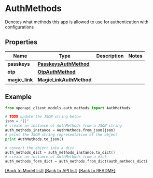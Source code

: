 # AuthMethods

Denotes what methods this app is allowed to use for authentication with configurations

## Properties
Name | Type | Description | Notes
------------ | ------------- | ------------- | -------------
**passkeys** | [**PasskeysAuthMethod**](PasskeysAuthMethod.md) |  | 
**otp** | [**OtpAuthMethod**](OtpAuthMethod.md) |  | 
**magic_link** | [**MagicLinkAuthMethod**](MagicLinkAuthMethod.md) |  | 

## Example

```python
from openapi_client.models.auth_methods import AuthMethods

# TODO update the JSON string below
json = "{}"
# create an instance of AuthMethods from a JSON string
auth_methods_instance = AuthMethods.from_json(json)
# print the JSON string representation of the object
print AuthMethods.to_json()

# convert the object into a dict
auth_methods_dict = auth_methods_instance.to_dict()
# create an instance of AuthMethods from a dict
auth_methods_form_dict = auth_methods.from_dict(auth_methods_dict)
```
[[Back to Model list]](../README.md#documentation-for-models) [[Back to API list]](../README.md#documentation-for-api-endpoints) [[Back to README]](../README.md)


